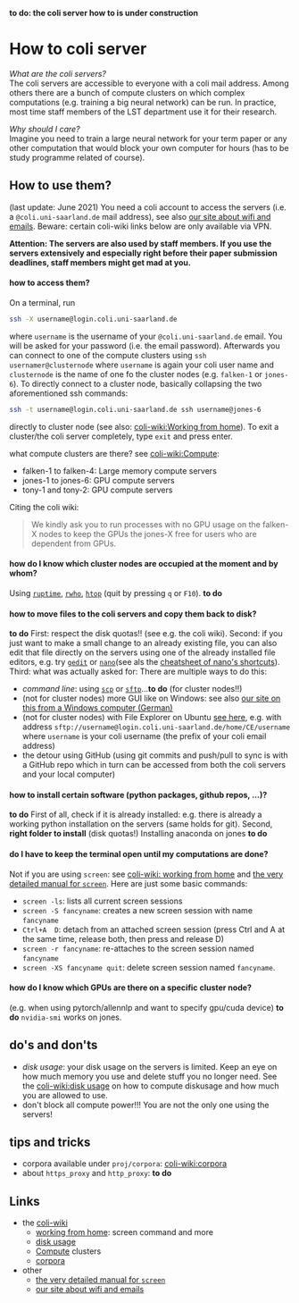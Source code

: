 **to do: the coli server how to is under construction**

# How to coli server

*What are the coli servers?*  
The coli servers are accessible to everyone with a coli mail address. Among others there are a bunch of compute clusters on which complex computations (e.g. training a big neural network) can be run. In practice, most time staff members of the LST department use it for their research. 

*Why should I care?*  
Imagine you need to train a large neural network for your term paper or any other computation that would block your own computer for hours (has to be study programme related of course).


## How to use them?

(last update: June 2021)
You need a coli account to access the servers (i.e. a `@coli.uni-saarland.de` mail address), see also [our site about wifi and emails](wifi_and_emails.html).
Beware: certain coli-wiki links below are only available via VPN.

**Attention: The servers are also used by staff members. If you use the servers extensively and especially right before their paper submission deadlines, staff members might get mad at you.**


#### how to access them?

<!-- todo: windows, linux with file explorer nautilus, ... -->

On a terminal, run
```bash
ssh -X username@login.coli.uni-saarland.de
```
where `username` is the username of your `@coli.uni-saarland.de` email. You will be asked for your password (i.e. the email password).
Afterwards you can connect to one of the compute clusters using  `ssh usernamer@clusternode` where `username` is again your coli user name and `clusternode` is the name of one fo the cluster nodes (e.g. `falken-1` or `jones-6`).
To directly connect to a cluster node, basically collapsing the two aforementioned ssh commands:
```bash
ssh -t username@login.coli.uni-saarland.de ssh username@jones-6
```
directly to cluster node (see also: [coli-wiki:Working from home](https://wiki.coli.uni-saarland.de/public/Working_from_home)).
To exit a cluster/the coli server completely, type `exit` and press enter.

what compute clusters are there?
see [coli-wiki:Compute](https://wiki.coli.uni-saarland.de/wiki/index.php/User_Doc/Compute):

- falken-1 to falken-4: Large memory compute servers 
- jones-1 to jones-6: GPU compute servers 
- tony-1 and tony-2: GPU compute servers

Citing the coli wiki:

> We kindly ask you to run processes with no GPU usage on the falken-X nodes to keep the GPUs the jones-X free for users who are dependent from GPUs.


#### how do I know which cluster nodes are occupied at the moment and by whom?  
Using [`ruptime`](https://manpages.ubuntu.com/manpages/xenial/en/man1/ruptime.1.html), [`rwho`](https://manpages.ubuntu.com/manpages/xenial/en/man1/rwho.1.html), [`htop`](https://manpages.ubuntu.com/manpages/xenial/en/man1/htop.1.html) (quit by pressing `q` or `F10`).
**to do**


#### how to move files to the coli servers and copy them back to disk?
**to do**
First: respect the disk quotas!! (see e.g. the coli wiki).
Second: if you just want to make a small change to an already existing file, you can also edit that file directly on the servers using one of the already installed file editors, e.g. try [`gedit`](https://wiki.gnome.org/Apps/Gedit) or [`nano`](https://www.nano-editor.org/)(see als the [cheatsheet of nano's shortcuts](https://www.nano-editor.org/dist/latest/cheatsheet.html)).
Third: what was actually asked for: There are multiple ways to do this:

- *command line*: using [`scp`](https://manpages.ubuntu.com/manpages/xenial/en/man1/scp.1.html) or [`sftp`](https://manpages.ubuntu.com/manpages/xenial/en/man1/sftp.1.html)...**to do** (for cluster nodes!!)
- (not for cluster nodes) more GUI like on Windows: see also [our site on this from a Windows computer (German)](../1x1/ssh.html)
- (not for cluster nodes) with File Explorer on Ubuntu [see here](https://help.ubuntu.com/stable/ubuntu-help/nautilus-connect.html.en), e.g. with address `sftp://username@login.coli.uni-saarland.de/home/CE/username` where `username` is your coli username (the prefix of your coli email address)  
- the detour using GitHub (using git commits and push/pull to sync is with a GitHub repo which in turn can be accessed from both the coli servers and your local computer)


#### how to install certain software (python packages, github repos, ...)?  
**to do**
First of all, check if it is already installed: e.g. there is already a working python installation on the servers (same holds for git).
Second, **right folder to install** (disk quotas!)
Installing anaconda on jones **to do**


#### do I have to keep the terminal open until my computations are done?  
Not if you are using `screen`: see [coli-wiki: working from home](https://wiki.coli.uni-saarland.de/public/Working_from_home) and [the very detailed manual for `screen`](https://www.gnu.org/software/screen/manual/screen.html). 
Here are just some basic commands:  

- `screen -ls`: lists all current screen sessions
- `screen -S fancyname`: creates a new screen session with name `fancyname`
- `Ctrl+A  D`: detach from an attached screen session (press Ctrl and A at the same time, release both, then press and release D)
- `screen -r fancyname`: re-attaches to the screen session named `fancyname`
- `screen -XS fancyname quit`: delete screen session named `fancyname`.


#### how do I know which GPUs are there on a specific cluster node?  
(e.g. when using pytorch/allennlp and want to specify gpu/cuda device)
**to do**
`nvidia-smi` works on jones.

## do's and don'ts 

- *disk usage*: your disk usage on the servers is limited. Keep an eye on how much memory you use and delete stuff you no longer need. See the [coli-wiki:disk usage](https://wiki.coli.uni-saarland.de/public/DiskUsage) on how to compute diskusage and how much you are allowed to use.
- don't block all compute power!!! You are not the only one using the servers!

## tips and tricks 

<!--
- **todo check this**
comet.ml: needed `export https_proxy="http://www-proxy.uni-saarland.de:3128"`, 
or someone mentioned `unset http_proxy` and `unset https_proxy` to donwload pretrained models??
--> 
- corpora available under `proj/corpora`: [coli-wiki:corpora](https://wiki.coli.uni-saarland.de/wiki/index.php/User_Doc/Corpora)
- about `https_proxy` and `http_proxy`: **to do**


## Links
- the [coli-wiki](https://wiki.coli.uni-saarland.de/wiki)
    - [working from home](https://wiki.coli.uni-saarland.de/public/Working_from_home): screen command and more
    - [disk usage](https://wiki.coli.uni-saarland.de/public/DiskUsage)
    - [Compute](https://wiki.coli.uni-saarland.de/wiki/index.php/User_Doc/Compute) clusters
    - [corpora](https://wiki.coli.uni-saarland.de/wiki/index.php/User_Doc/Corpora)
- other
    - [the very detailed manual for `screen`](https://www.gnu.org/software/screen/manual/screen.html)
    - [our site about wifi and emails](wifi_and_emails.html)

